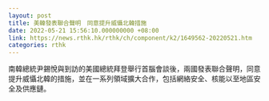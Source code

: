 ```yaml
---
layout: post
title: 美韓發表聯合聲明　同意提升威懾北韓措施
date: 2022-05-21 15:56:10.000000000 +08:00
link: https://news.rthk.hk/rthk/ch/component/k2/1649562-20220521.htm
categories: rthk
---
```


南韓總統尹錫悅與到訪的美國總統拜登舉行首腦會談後，兩國發表聯合聲明，同意提升威懾北韓的措施，並在一系列領域擴大合作，包括網絡安全、核能以至地區安全及供應鏈。
